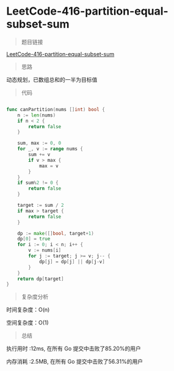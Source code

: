 # LeetCode-416-partition-equal-subset-sum
>题目链接

[LeetCode-416-partition-equal-subset-sum](https://leetcode-cn.com/problems/partition-equal-subset-sum/)

>思路

动态规划，已数组总和的一半为目标值

>代码

```go

func canPartition(nums []int) bool {
    n := len(nums)
    if n < 2 {
        return false
    }

    sum, max := 0, 0
    for _, v := range nums {
        sum += v
        if v > max {
            max = v
        }
    }
    if sum%2 != 0 {
        return false
    }

    target := sum / 2
    if max > target {
        return false
    }

    dp := make([]bool, target+1)
    dp[0] = true
    for i := 0; i < n; i++ {
        v := nums[i]
        for j := target; j >= v; j-- {
            dp[j] = dp[j] || dp[j-v]
        }
    }
    return dp[target]
}


```

>复杂度分析

时间复杂度：O(n)

空间复杂度：O(1)

>总结

执行用时 :12ms, 在所有 Go 提交中击败了85.20%的用户
 
内存消耗 :2.5MB, 在所有 Go 提交中击败了56.31%的用户
